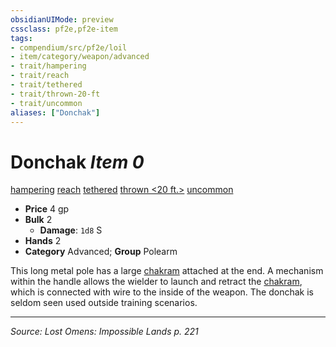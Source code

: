 ```yaml
---
obsidianUIMode: preview
cssclass: pf2e,pf2e-item
tags:
- compendium/src/pf2e/loil
- item/category/weapon/advanced
- trait/hampering
- trait/reach
- trait/tethered
- trait/thrown-20-ft
- trait/uncommon
aliases: ["Donchak"]
---
```

# Donchak *Item 0*  
[hampering](hampering-loag.md "Hampering Weapon Trait")  [reach](reach.md "Reach Weapon Trait")  [tethered](tethered-b1.md "Tethered Weapon Trait")  [thrown <20 ft.>](rules/traits/thrown-20-ft.md "Thrown Weapon Trait")  [uncommon](uncommon.md "Uncommon Rarity Trait")  

- **Price** 4 gp
- **Bulk** 2
  - **Damage**: `1d8` S
- **Hands** 2
- **Category** Advanced; **Group** Polearm 

This long metal pole has a large [chakram](chakram-lotgb.md) attached at the end. A mechanism within the handle allows the wielder to launch and retract the [chakram](chakram-lotgb.md), which is connected with wire to the inside of the weapon. The donchak is seldom seen used outside training scenarios.


---
*Source: Lost Omens: Impossible Lands p. 221*